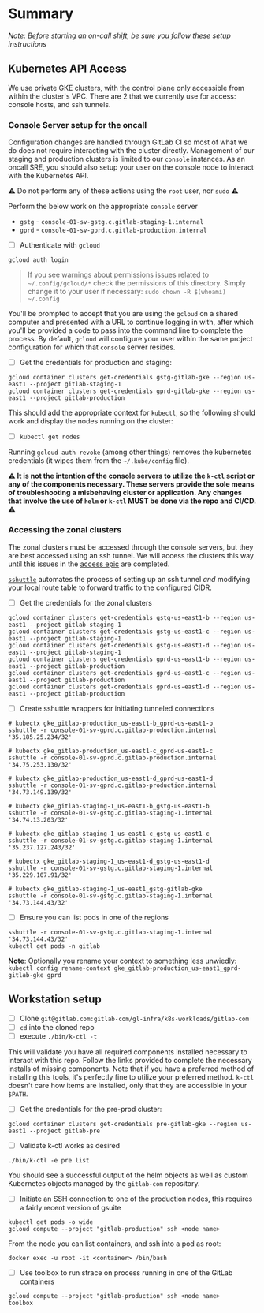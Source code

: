 # Summary

_Note: Before starting an on-call shift, be sure you follow these setup
instructions_

## Kubernetes API Access

We use private GKE clusters, with the control plane only accessible from within the cluster's VPC.
There are 2 that we currently use for access: console hosts, and ssh tunnels.

### Console Server setup for the oncall

Configuration changes are handled through GitLab CI so most of what we do does not require interacting with the cluster directly.
Management of our staging and production clusters is limited to our `console` instances.
As an oncall SRE, you should also setup your user on the console node to interact with the Kubernetes API.

:warning: Do not perform any of these actions using the `root` user, nor `sudo` :warning:

Perform the below work on the appropriate `console` server

* `gstg` - `console-01-sv-gstg.c.gitlab-staging-1.internal`
* `gprd` - `console-01-sv-gprd.c.gitlab-production.internal`

- [ ] Authenticate with `gcloud`

```
gcloud auth login
```

> If you see warnings about permissions issues related to `~/.config/gcloud/*`
> check the permissions of this directory.  Simply change it to your user if
> necessary: `sudo chown -R $(whoami) ~/.config`

You'll be prompted to accept that you are using the `gcloud` on a shared
computer and presented with a URL to continue logging in with, after which
you'll be provided a code to pass into the command line to complete the
process.  By default, `gcloud` will configure your user within the same project
configuration for which that `console` server resides.

- [ ] Get the credentials for production and staging:

```
gcloud container clusters get-credentials gstg-gitlab-gke --region us-east1 --project gitlab-staging-1
gcloud container clusters get-credentials gprd-gitlab-gke --region us-east1 --project gitlab-production
```

This should add the appropriate context for `kubectl`, so the following should
work and display the nodes running on the cluster:

- [ ] `kubectl get nodes`

Running `gcloud auth revoke` (among other things) removes the kubernetes credentials (it wipes them from the `~/.kube/config` file).

**:warning: It is not the intention of the console servers to utilize the `k-ctl`
script or any of the components necessary.  These servers provide the sole means
of troubleshooting a misbehaving cluster or application.  Any changes that
involve the use of `helm` or `k-ctl` MUST be done via the repo and CI/CD.
:warning:**

### Accessing the zonal clusters

The zonal clusters must be accessed through the console servers, but they are best accessed using an ssh tunnel. We will access the clusters this way until this issues in the [access epic](https://gitlab.com/groups/gitlab-com/gl-infra/-/epics/337) are completed.

[`sshuttle`](https://github.com/sshuttle/sshuttle) automates the process of setting up an ssh tunnel _and_ modifying your local route table to forward traffic to the configured CIDR.


- [ ] Get the credentials for the zonal clusters

```
gcloud container clusters get-credentials gstg-us-east1-b --region us-east1 --project gitlab-staging-1
gcloud container clusters get-credentials gstg-us-east1-c --region us-east1 --project gitlab-staging-1
gcloud container clusters get-credentials gstg-us-east1-d --region us-east1 --project gitlab-staging-1
gcloud container clusters get-credentials gprd-us-east1-b --region us-east1 --project gitlab-production
gcloud container clusters get-credentials gprd-us-east1-c --region us-east1 --project gitlab-production
gcloud container clusters get-credentials gprd-us-east1-d --region us-east1 --project gitlab-production
```

- [ ] Create sshuttle wrappers for initiating tunneled connections

```
# kubectx gke_gitlab-production_us-east1-b_gprd-us-east1-b
sshuttle -r console-01-sv-gprd.c.gitlab-production.internal '35.185.25.234/32'

# kubectx gke_gitlab-production_us-east1-c_gprd-us-east1-c
sshuttle -r console-01-sv-gprd.c.gitlab-production.internal '34.75.253.130/32'

# kubectx gke_gitlab-production_us-east1-d_gprd-us-east1-d
sshuttle -r console-01-sv-gprd.c.gitlab-production.internal '34.73.149.139/32'

# kubectx gke_gitlab-staging-1_us-east1-b_gstg-us-east1-b
sshuttle -r console-01-sv-gstg.c.gitlab-staging-1.internal '34.74.13.203/32'

# kubectx gke_gitlab-staging-1_us-east1-c_gstg-us-east1-c
sshuttle -r console-01-sv-gstg.c.gitlab-staging-1.internal '35.237.127.243/32'

# kubectx gke_gitlab-staging-1_us-east1-d_gstg-us-east1-d
sshuttle -r console-01-sv-gstg.c.gitlab-staging-1.internal '35.229.107.91/32'

# kubectx gke_gitlab-staging-1_us-east1_gstg-gitlab-gke
sshuttle -r console-01-sv-gstg.c.gitlab-staging-1.internal '34.73.144.43/32'
```

- [ ] Ensure you can list pods in one of the regions

```
sshuttle -r console-01-sv-gstg.c.gitlab-staging-1.internal '34.73.144.43/32'
kubectl get pods -n gitlab
```

**Note**: Optionally you rename your context to something less unwiedly: `kubectl config rename-context gke_gitlab-production_us-east1_gprd-gitlab-gke gprd`

## Workstation setup

* [ ] Clone `git@gitlab.com:gitlab-com/gl-infra/k8s-workloads/gitlab-com`
* [ ] `cd` into the cloned repo
* [ ] execute `./bin/k-ctl -t`

This will validate you have all required components installed necessary to interact with this repo.  Follow the links provided to complete the necessary installs of missing components.  Note that if you have a preferred method of installing this tools, it's perfectly fine to utilize your preferred method.  `k-ctl` doesn't care how items are installed, only that they are accessible in your `$PATH`.

* [ ] Get the credentials for the pre-prod cluster:

```
gcloud container clusters get-credentials pre-gitlab-gke --region us-east1 --project gitlab-pre
```

* [ ] Validate k-ctl works as desired

```
./bin/k-ctl -e pre list
```

You should see a successful output of the helm objects as well as custom Kubernetes objects managed by the `gitlab-com` repository.

* [ ] Initiate an SSH connection to one of the production nodes, this requires a fairly recent version of gsuite

```
kubectl get pods -o wide
gcloud compute --project "gitlab-production" ssh <node name>
```

From the node you can list containers, and ssh into a pod as root:

```
docker exec -u root -it <container> /bin/bash
```

* [ ] Use toolbox to run strace on process running in one of the GitLab containers

```
gcloud compute --project "gitlab-production" ssh <node name>
toolbox
```
